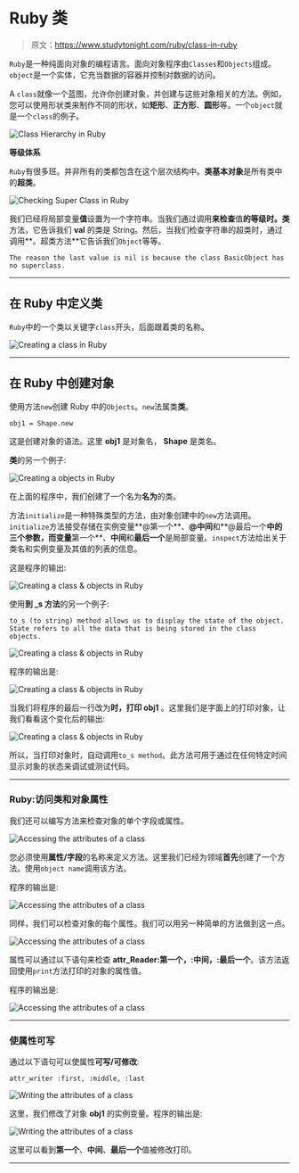 # Ruby 类

> 原文：<https://www.studytonight.com/ruby/class-in-ruby>

`Ruby`是一种纯面向对象的编程语言。面向对象程序由`Classes`和`Objects`组成。`object`是一个实体，它充当数据的容器并控制对数据的访问。

A `class`就像一个蓝图，允许你创建对象，并创建与这些对象相关的方法。例如，您可以使用形状类来制作不同的形状，如**矩形**、**正方形**、**圆形**等。一个`object`就是一个`class`的例子。

![Class Hierarchy in Ruby](img/35fcc1178b6ab758c478e53e380d6dba.png)

**等级体系**

`Ruby`有很多班。并非所有的类都包含在这个层次结构中。**类基本对象**是所有类中的**超类**。

![Checking Super Class in Ruby](img/cb1cb014954599f93ecc488a24886d1e.png)

我们已经将局部变量**值**设置为一个字符串。当我们通过调用**来检查**值**的等级时。类**方法，它告诉我们 **val** 的类是 String。然后，当我们检查字符串的超类时，通过调用**。超类方法**它告诉我们`Object`等等。

```
The reason the last value is nil is because the class BasicObject has no superclass.
```

* * *

## 在 Ruby 中定义类

`Ruby`中的一个类以关键字`class`开头，后面跟着类的名称。

![Creating a class in Ruby](img/7495cce8e031fbafba31700194799122.png)

* * *

## 在 Ruby 中创建对象

使用方法`new`创建 Ruby 中的`Objects`。`new`法属类**类**。

```
obj1 = Shape.new
```

这是创建对象的语法。这里 **obj1** 是对象名， **Shape** 是类名。

**类**的另一个例子:

![Creating a objects in Ruby](img/7b2737d89994fae81310d4f2d3284860.png)

在上面的程序中，我们创建了一个名为**名为**的类。

方法`initialize`是一种特殊类型的方法，由对象创建中的`new`方法调用。`initialize`方法接受存储在实例变量**@第一个**、**@中间**和**@最后一个**中的三个参数，而变量**第一个**、**中间**和**最后一个**是局部变量。`inspect`方法给出关于类名和实例变量及其值的列表的信息。

这是程序的输出:

![Creating a class & objects in Ruby](img/0e7f986e39bb335eb39a6af484e3365a.png)

使用**到 _s 方法**的另一个例子:

```
to_s (to string) method allows us to display the state of the object. State refers to all the data that is being stored in the class objects.
```

![Creating a class & objects in Ruby](img/ae39bddaa2a4c4cf48fcfb538593dedc.png)

程序的输出是:

![Creating a class & objects in Ruby](img/c013159d7c70000fbeaba1e00ee2e955.png)

当我们将程序的最后一行改为**时，打印 obj1** 。这里我们是字面上的打印对象，让我们看看这个变化后的输出:

![Creating a class & objects in Ruby](img/443296e3210ec75490a3c01132fc42c8.png)

所以，当打印对象时，自动调用`to_s method`。此方法可用于通过在任何特定时间显示对象的状态来调试或测试代码。

* * *

### Ruby:访问类和对象属性

我们还可以编写方法来检查对象的单个字段或属性。

![Accessing the attributes of a class](img/4076c4023d51deca6b16e87f0bd9693f.png)

您必须使用**属性/字段**的名称来定义方法。这里我们已经为领域**首先**创建了一个方法。使用`object name`调用该方法。

程序的输出是:

![Accessing the attributes of a class](img/2473561aaaf67dc2bd086af9c5c383b8.png)

同样，我们可以检查对象的每个属性。我们可以用另一种简单的方法做到这一点。

![Accessing the attributes of a class](img/c31f465d93aefca4ac64b5bba4eea49c.png)

属性可以通过以下语句来检查 **attr_Reader:第一个，:中间，:最后一个**。该方法返回使用`print`方法打印的对象的属性值。

程序的输出是:

![Accessing the attributes of a class](img/5718a2c13d8e8f08e767f9fc8ba6654f.png)

* * *

### 使属性可写

通过以下语句可以使属性**可写/可修改**:

```
attr_writer :first, :middle, :last
```

![Writing the attributes of a class](img/e728956f484df2df1b2c2c88d95835d9.png)

这里，我们修改了对象 **obj1** 的实例变量。程序的输出是:

![Writing the attributes of a class](img/27e68d7edcc9a4a5252b004e8b9f3e32.png)

这里可以看到**第一个**、**中间**、**最后一个**值被修改打印。

* * *